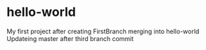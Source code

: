 # hello-world
My first project
after creating FirstBranch merging into hello-world
Updateing master after third branch commit
